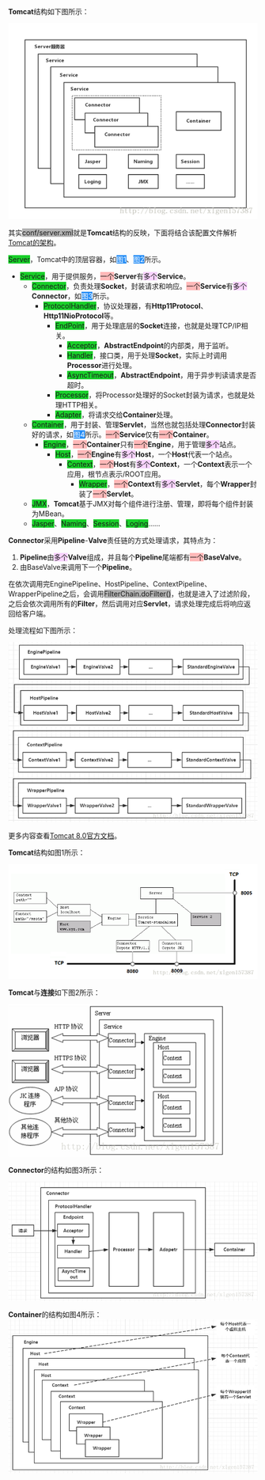 **Tomcat**结构如下图所示：

![image](../images/4/tomcat-structure.png)

其实<span style=background:#b3b3b3>conf/server.xml</span>就是**Tomcat**结构的反映，下面将结合该配置文件解析[Tomcat的架构](https://blog.csdn.net/xlgen157387/article/details/79006434)。

<span style=background:#19d02a>Server</span>，Tomcat中的顶层容器，如<span style=background:#258df6;color:white>图1</span>、<span style=background:#258df6;color:white>图2</span>所示。

- <span style=background:#19d02a>Service</span>，用于提供服务，<span style=background:#ffb8b8>一个</span>**Server**有<span style=background:#f8d2ff>多个</span>**Service**。
  - <span style=background:#19d02a>Connector</span>，负责处理**Socket**，封装请求和响应。<span style=background:#ffb8b8>一个</span>**Service**有<span style=background:#f8d2ff>多个</span>**Connector**，如<span style=background:#258df6;color:white>图3</span>所示。
    - <span style=background:#19d02a>ProtocolHandler</span>，协议处理器，有**Http11Protocol**、**Http11NioProtocol**等。
      - <span style=background:#19d02a>EndPoint</span>，用于处理底层的**Socket**连接，也就是处理TCP/IP相关。
        - <span style=background:#19d02a>Acceptor</span>，**AbstractEndpoint**的内部类，用于监听。
        - <span style=background:#19d02a>Handler</span>，接口类，用于处理**Socket**，实际上时调用**Processor**进行处理。
        - <span style=background:#19d02a>AsyncTimeout</span>，**AbstractEndpoint**，用于异步判读请求是否超时。
      - <span style=background:#19d02a>Processor</span>，将Processor处理好的Socket封装为请求，也就是处理HTTP相关。
      - <span style=background:#19d02a>Adapter</span>，将请求交给**Container**处理。
  - <span style=background:#19d02a>Container</span>，用于封装、管理**Servlet**，当然也就包括处理**Connector**封装好的请求，如<span style=background:#258df6;color:white>图4</span>所示。<span style=background:#ffb8b8>一个</span>**Service**仅有<span style=background:#ffb8b8>一个</span>**Container**。
    - <span style=background:#19d02a>Engine</span>，<span style=background:#ffb8b8>一个</span>**Container**只有<span style=background:#ffb8b8>一个</span>**Engine**，用于管理<span style=background:#f8d2ff>多个</span>站点。
      - <span style=background:#19d02a>Host</span>，<span style=background:#ffb8b8>一个</span>**Engine**有<span style=background:#f8d2ff>多个</span>**Host**，一个**Host**代表一个站点。
        - <span style=background:#19d02a>Context</span>，<span style=background:#ffb8b8>一个</span>**Host**有<span style=background:#f8d2ff>多个</span>**Context**，一个**Context**表示一个应用，根节点表示/ROOT应用。
          - <span style=background:#19d02a>Wrapper</span>，<span style=background:#ffb8b8>一个</span>**Context**有<span style=background:#f8d2ff>多个</span>**Servlet**，每个**Wrapper**封装了<span style=background:#ffb8b8>一个</span>**Servlet**。
  - <span style=background:#19d02a>JMX</span>，**Tomcat**基于JMX对每个组件进行注册、管理，即将每个组件封装为MBean。
  - <span style=background:#19d02a>Jasper</span>、<span style=background:#19d02a>Naming</span>、<span style=background:#19d02a>Session</span>、<span style=background:#19d02a>Loging</span>……

**Connector**采用**Pipeline**-**Valve**责任链的方式处理请求，其特点为：

1. **Pipeline**由<span style=background:#f8d2ff>多个</span>**Valve**组成，并且每个**Pipeline**尾端都有<span style=background:#ffb8b8>一个</span>**BaseValve**。
2. 由BaseValve来调用下一个**Pipeline**。

在依次调用完EnginePipeline、HostPipeline、ContextPipeline、WrapperPipeline之后，会调用<span style=background:#b3b3b3>FilterChain.doFilter()</span>，也就是进入了过滤阶段，之后会依次调用所有的**Filter**，然后调用对应**Servlet**，请求处理完成后将响应返回给客户端。

处理流程如下图所示：

![image](../images/4/tomcat-pipeline-processing.png)

更多内容查看[Tomcat 8.0官方文档](http://tomcat.apache.org/tomcat-8.0-doc/index.html)。

**Tomcat**结构如图1所示：

![image](../images/4/tomcat-structure2.png)

**Tomcat**与**连接**如下图2所示：

![image](../images/4/tomcat-connection.png)

**Connector**的结构如图3所示：

![image](../images/4/tomcat-connector.png)

**Container**的结构如图4所示：![images](../images/4/tomcat-container.png)